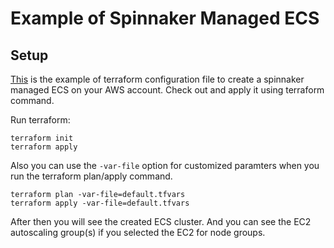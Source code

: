 # Example of Spinnaker Managed ECS

## Setup
[This](main.tf) is the example of terraform configuration file to create a spinnaker managed ECS on your AWS account. Check out and apply it using terraform command.

Run terraform:
```
terraform init
terraform apply
```
Also you can use the `-var-file` option for customized paramters when you run the terraform plan/apply command.
```
terraform plan -var-file=default.tfvars
terraform apply -var-file=default.tfvars
```

After then you will see the created ECS cluster. And you can see the EC2 autoscaling group(s) if you selected the EC2 for node groups.
